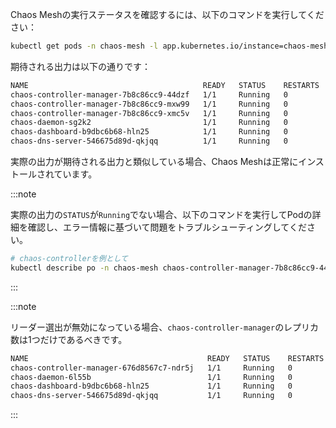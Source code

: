 Chaos Meshの実行ステータスを確認するには、以下のコマンドを実行してください：

```sh
kubectl get pods -n chaos-mesh -l app.kubernetes.io/instance=chaos-mesh
```

期待される出力は以下の通りです：

```txt
NAME                                       READY   STATUS    RESTARTS   AGE
chaos-controller-manager-7b8c86cc9-44dzf   1/1     Running   0          17m
chaos-controller-manager-7b8c86cc9-mxw99   1/1     Running   0          17m
chaos-controller-manager-7b8c86cc9-xmc5v   1/1     Running   0          17m
chaos-daemon-sg2k2                         1/1     Running   0          17m
chaos-dashboard-b9dbc6b68-hln25            1/1     Running   0          17m
chaos-dns-server-546675d89d-qkjqq          1/1     Running   0          17m
```

実際の出力が期待される出力と類似している場合、Chaos Meshは正常にインストールされています。

:::note

実際の出力の`STATUS`が`Running`でない場合、以下のコマンドを実行してPodの詳細を確認し、エラー情報に基づいて問題をトラブルシューティングしてください。

```sh
# chaos-controllerを例として
kubectl describe po -n chaos-mesh chaos-controller-manager-7b8c86cc9-44dzf
```

:::

:::note

リーダー選出が無効になっている場合、`chaos-controller-manager`のレプリカ数は1つだけであるべきです。

```txt
NAME                                        READY   STATUS    RESTARTS   AGE
chaos-controller-manager-676d8567c7-ndr5j   1/1     Running   0          24m
chaos-daemon-6l55b                          1/1     Running   0          24m
chaos-dashboard-b9dbc6b68-hln25             1/1     Running   0          44m
chaos-dns-server-546675d89d-qkjqq           1/1     Running   0          44m
```

:::